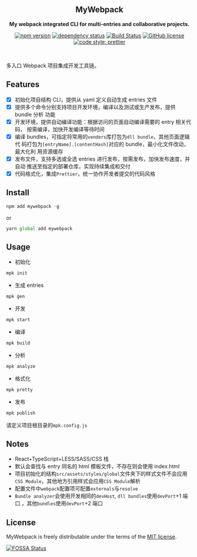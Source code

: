 <div align="center">

## MyWebpack

**My webpack integrated CLI for multi-entries and collaborative projects.**

[![npm version](https://img.shields.io/npm/v/mywebpack.svg?maxAge=3600&style=flat)](https://www.npmjs.com/package/mywebpack)
[![dependency status](https://img.shields.io/david/thundernet8/mywebpack.svg?maxAge=3600&style=flat)](https://david-dm.org/thundernet8/mywebpack)
[![Build Status](https://travis-ci.org/thundernet8/MyWebpack.svg?branch=master)](https://travis-ci.org/thundernet8/MyWebpack)
[![GitHub license](https://img.shields.io/github/license/thundernet8/MyWebpack.svg)](https://github.com/thundernet8/MyWebpack/blob/master/LICENSE)
[![code style: prettier](https://img.shields.io/badge/code_style-prettier-ff69b4.svg?style=flat-square)](https://github.com/prettier/prettier)

</div>

<br>

多入口 Webpack 项目集成开发工具链。

## Features

* [x] 初始化项目结构 CLI，提供从 yaml 定义自动生成 entries 文件
* [x] 提供多个命令分别支持项目开发环境，编译以及测试或生产发布，提供 bundle 分析
      功能
* [x] 开发环境，提供自动编译功能：根据访问的页面自动编译需要的 entry 相关代码，
      按需编译，加快开发编译等待时间
* [x] 编译 bundles，可指定将常用的`venders`库打包为`dll bundle`，其他页面逻辑代
      码打包为`[entryName].[contentHash]`对应的 bundle，最小化文件改动，最大化利
      用资源缓存
* [x] 发布文件，支持多选或全选 entries 进行发布，按需发布，加快发布速度，并自动
      推送至指定的部署仓库，实现持续集成和交付
* [x] 代码格式化，集成`Prettier`，统一协作开发者提交的代码风格

## Install

```typescript
npm add mywebpack -g
```

or

```typescript
yarn global add mywebpack
```

## Usage

* 初始化

```typescript
mpk init
```

* 生成 entries

```typescript
mpk gen
```

* 开发

```typescript
mpk start
```

* 编译

```typescript
mpk build
```

* 分析

```typescript
mpk analyze
```

* 格式化

```typescript
mpk pretty
```

* 发布

```typescript
mpk publish
```

请定义项目根目录的`mpk.config.js`

## Notes

* React+TypeScript+LESS/SASS/CSS 栈
* 默认会查找与 entry 同名的 html 模板文件，不存在则会使用 index.html
* 项目初始化的结构`src/assets/styles/global`文件夹下的样式文件不会应用`CSS
  Module`，其他地方引用样式会应用`CSS Module`解析
* 配置文件中`webpack`配置项可配置`externals`与`resolve`
* `Bundle analyzer`会使用开发相同的`devHost`, `dll bundles`使用`devPort`+1 端口
  ，其他`bundles`使用`devPort`+2 端口

## License

MyWebpack is freely distributable under the terms of the
[MIT license](https://github.com/thundernet8/MyWebpack/blob/master/LICENSE).

[![FOSSA Status](https://app.fossa.io/api/projects/git%2Bgithub.com%2Fthundernet8%2FMyWebpack.svg?type=large)](https://app.fossa.io/projects/git%2Bgithub.com%2Fthundernet8%2FMyWebpack?ref=badge_large)
